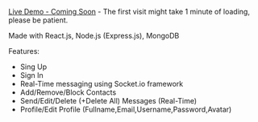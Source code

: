 [Live Demo - Coming Soon](https://google.com) - The first visit might take 1 minute of loading, please be patient.

Made with React.js, Node.js (Express.js), MongoDB

Features:

+ Sing Up
+ Sign In
+ Real-Time messaging using Socket.io framework
+ Add/Remove/Block Contacts
+ Send/Edit/Delete (+Delete All) Messages (Real-Time)
+ Profile/Edit Profile (Fullname,Email,Username,Password,Avatar)
